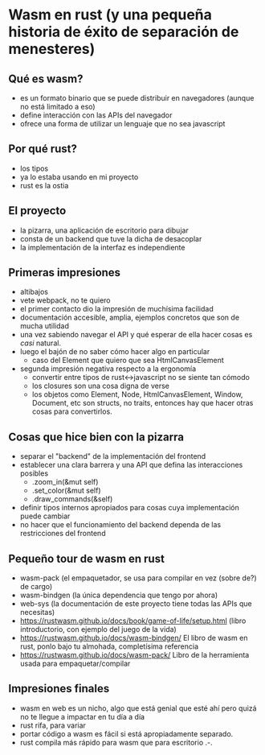 # Wasm en rust (y una pequeña historia de éxito de separación de menesteres)

## Qué es wasm?

- es un formato binario que se puede distribuir en navegadores (aunque no está limitado a eso)
- define interacción con las APIs del navegador
- ofrece una forma de utilizar un lenguaje que no sea javascript

## Por qué rust?

- los tipos
- ya lo estaba usando en mi proyecto
- rust es la ostia

## El proyecto

- la pizarra, una aplicación de escritorio para dibujar
- consta de un backend que tuve la dicha de desacoplar
- la implementación de la interfaz es independiente

## Primeras impresiones

- altibajos
- vete webpack, no te quiero
- el primer contacto dio la impresión de muchísima facilidad
- documentación accesible, amplia, ejemplos concretos que son de mucha utilidad
- una vez sabiendo navegar el API y qué esperar de ella hacer cosas es _casi_ natural.
- luego el bajón de no saber cómo hacer algo en particular
    - caso del Element que quiero que sea HtmlCanvasElement
- segunda impresión negativa respecto a la ergonomía
    - convertir entre tipos de rust<->javascript no se siente tan cómodo
    - los closures son una cosa digna de verse
    - los objetos como Element, Node, HtmlCanvasElement, Window, Document, etc son structs, no traits, entonces hay que hacer otras cosas para convertirlos.

## Cosas que hice bien con la pizarra

- separar el "backend" de la implementación del frontend
- establecer una clara barrera y una API que defina las interacciones posibles
    - .zoom_in(&mut self)
    - .set_color(&mut self)
    - .draw_commands(&self)
- definir tipos internos apropiados para cosas cuya implementación puede cambiar
- no hacer que el funcionamiento del backend dependa de las restricciones del frontend

## Pequeño tour de wasm en rust

- wasm-pack (el empaquetador, se usa para compilar en vez (sobre de?) de cargo)
- wasm-bindgen (la única dependencia que tengo por ahora)
- web-sys (la documentación de este proyecto tiene todas las APIs que necesitas)
- https://rustwasm.github.io/docs/book/game-of-life/setup.html (libro introductorio, con ejemplo del juego de la vida)
- https://rustwasm.github.io/docs/wasm-bindgen/ El libro de wasm en rust, ponlo bajo tu almohada, completísima referencia
- https://rustwasm.github.io/docs/wasm-pack/ Libro de la herramienta usada para empaquetar/compilar

## Impresiones finales

- wasm en web es un nicho, algo que está genial que esté ahí pero quizá no te llegue a impactar en tu día a día
- rust rifa, para variar
- portar código a wasm es fácil si está apropiadamente separado.
- rust compila más rápido para wasm que para escritorio .-.
